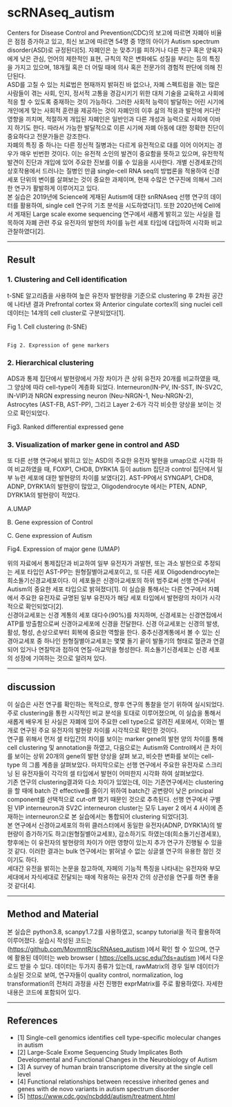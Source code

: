 # scRNAseq_autism

 Centers for Disease Control and Prevention(CDC)의 보고에 따르면 자폐아 비율은 점점 증가하고 있고, 최신 보고에 따르면 54명 중 1명의 아이가 Autism spectrum disorder(ASD)로 규정된다[5]. 자폐인은 눈 맞추기를 피하거나 다른 친구 혹은 양육자에게 낮은 관심, 언어의 제한적인 표현, 규칙의 작은 변화에도 성질을 부리는 등의 특징을 가지고 있으며, 18개월 혹은 더 어릴 때에 의사 혹은 전문가의 경험적 판단에 의해 진단된다.  
 ASD를 고칠 수 있는 치료법은 현재까지 밝혀진 바 없으나, 자폐 스펙트럼을 겪는 많은 사람들이 겪는 사회, 인지, 정서적 고통을 경감시키기 위한 대처 기술을 교육하고 사회에 적응 할 수 있도록 중재하는 것이 가능하다. 그러한 사회적 능력이 발달하는 어린 시기에 개인에게 맞는 사회적 훈련을 제공하는 것이 자폐인의 이후 삶의 적응과 발전에 커다란 영향을 끼치며, 적절하게 개입된 자폐인은 일반인과 다른 개성과 능력으로 사회에 이바지 하기도 한다. 따라서 가능한 발달적으로 이른 시기에 자폐 아동에 대한 정확한 진단이 중요하다고 전문가들은 강조한다.  
 자폐의 특징 중 하나는 다른 정신적 질병과는 다르게 유전적으로 대를 이어 이어지는 경우가 매우 빈번한 것이다. 이는 유전적 소인의 발견이 중요함을 뜻하고 있으며, 유전학적 발견이 진단과 개입에 있어 주요한 진보를 이룰 수 있음을 시사한다. 개별 신경세포간의 상호작용에서 드러나는 질병인 만큼 single-cell RNA seq의 방법론을 적용하여 신경세포 단위의 변이를 살펴보는 것이 중요한 과제이며, 현재 수많은 연구진에 의해서 그러한 연구가 활발하게 이루어지고 있다.  
 본 실습은 2019년에 Science에 게재된 Autism에 대한 snRNAseq 선행 연구의 데이터를 활용하여, single cell 연구의 기초 분석을 시도하였다[1]. 또한 2020년에 Cell에서 게재된 Large scale exome sequencing 연구에서 새롭게 밝히고 있는 사실을 접목하여 자폐 관련 주요 유전자의 발현의 차이를 뉴런 세포 타입에 대입하여 시각화 비교 관찰하였다[2].  
  
----------------------------
  
## Result

### 1. Clustering and Cell identification
  
 t-SNE 알고리즘을 사용하여 높은 유전자 발현량을 기준으로 clustering 후 2차원 공간에 나타낸 결과 Prefrontal cortex 와 Anterior cingulate cortex의 sing nuclei cell 데이터는 14개의 cell cluster로 구분되었다[1].  
  
Fig 1. Cell clustering (t-SNE)
  
                                                                                      Fig 2. Expression of gene markers 
### 2. Hierarchical clustering
  
 ADS과 통제 집단에서 발현량에서 가장 차이가 큰 상위 유전자 20개를 비교하였을 때, 그 양상에 따라 cell-type이 계층화 되었다. Interneuron(IN-PV, IN-SST, IN-SV2C, IN-VIP)과 NRGN expressing neuron (Neu-NRGN-1, Neu-NRGN-2), Astrocytes (AST-FB, AST-PP), 그리고 Layer 2-6가 각각 비슷한 양상을 보이는 것으로 확인되었다.  
  
Fig3. Ranked differential expressed gene
  
### 3. Visualization of marker gene in control and ASD
  
 또 다른 선행 연구에서 밝히고 있는 ASD의 주요한 유전자 발현을 umap으로 시각화 하여 비교하였을 때, FOXP1, CHD8, DYRK1A 등이 autism 집단과 control 집단에서 일부 뉴런 세포에 대한 발현량의 차이를 보였다[2]. AST-PP에서 SYNGAP1, CHD8, ADNP, DYRK1A의 발현량이 많았고, Oligodendrocyte 에서는 PTEN, ADNP, DYRK1A의 발현량이 적었다.  

  
A.UMAP 
  
B. Gene expression of Control
  
C. Gene expression of Autism
  
Fig4. Expression of major gene (UMAP)
  
 위의 자료에서 통제집단과 비교하여 일부 유전자가 과발현, 또는 과소 발현으로 추정되는 세포 타입인 AST-PP는 원형질별아교세포이고, 또 다른 세포 Oligodendrocyte는 희소돌기신경교세포이다. 이 세포들은 신경아교세포의 하위 범주로써 선행 연구에서 Autism의 중요한 세포 타입으로 밝혀졌다[1]. 이 실습을 통해서는 다른 연구에서 자폐에서 주요한 유전자로 규명된 일부 유전자가 해당 세포 타입에서 발현량의 차이가 시각적으로 확인되었다[2].  
 신경아교세포는 신경 계통의 세포 대다수(90%)를 차지하며, 신경세포는 신경연접에서 ATP를 방출함으로써 신경아교세포에 신경을 전달한다. 신경 아교세포는 신경의 발생, 활성, 형성, 손상으로부터 회복에 중요한 역할을 한다. 중추신경계통에서 볼 수 있는 신경아교세포 중 하나인 원형질별아교세포는 몇몇 돌기 끝이 발돌기의 형태로 혈관과 연결되어 있거나 연질막과 접하여 연질-아교막을 형성한다. 희소돌기신경세포는 신경 세포의 성장에 기여하는 것으로 알려져 있다.  
  
----------------------------
  
## discussion  
  
 이 실습은 사전 연구를 확인하는 목적으로, 향후 연구의 통찰을 얻기 위하여 실시되었다. 주로 clustering을 통한 시각적인 비교 분석을 토대로 이루어졌으며, 이 실습을 통해서 새롭게 배우게 된 사실은 자폐에 있어 주요한 cell type으로 알려진 세포에서, 이와는 별개로 연구된 주요 유전자의 발현량 차이를 시각적으로 확인한 것이다.  
 연구를 위해서 먼저 셀 타입간의 차이를 보이는 marker gene의 발현 양의 차이를 통해 cell clustering 및 annotation을 하였고, 다음으로는 Autism와 Control에서 큰 차이를 보이는 상위 20개의 gene의 발현 양상을 살펴 보고, 비슷한 변화를 보이는 cell-type 의 그룹 계층을 살펴보았다. 마지막으로는 선행 연구에서 주요한 유전자로 스크리닝 된 유전자들이 각각의 셀 타입에서 발현이 어떠한지 시각화 하여 살펴보았다.  
 기존 연구의 clustering결과와 다소 차이가 있었는데, 이는 기존연구에서는 clustering을 할 때에 batch 간 effective를 줄이기 위하여 batch간 공변량이 낮은 principal component를 선택적으로 cut-off 했기 때문인 것으로 추측된다. 선행 연구에서 구별된 VIP interneuron과 SV2C interneuron cluster는 모두 Layer 2 에서 4 사이에 존재하는 interneuron으로 본 실습에서는 통합되어 clustering 되었다[3].  
 본 연구에서 신경아교세포의 하위 클러스터에서 동일한 유전자(ADNP, DYRK1A)의 발현량이 증가하기도 하고(원형질별아교세포), 감소하기도 하였는데(희소돌기신경세포), 향후에는 이 유전자의 발현량의 차이가 어떤 영향이 있는지 추가 연구가 진행될 수 있을 것 같다. 이러한 결과는 bulk 연구에서는 밝혀낼 수 없는 싱글셀 연구의 유용한 점인 것 이기도 하다.  
 세대간 유전을 밝히는 논문을 참고하여, 자페의 기능적 특징을 나타내는 유전자와 부모세대에서 자식세대로 전달되는 때에 작용하는 유전자 간의 상관성을 연구를 하면 좋을 것 같다[4].  
  
----------------------------
  
## Method and Material
  
 본 실습은 python3.8, scanpy1.7.2를 사용하였고, scanpy tutorial을 적극 활용하여 이루어졌다. 실습시 작성된 코드는 (https://github.com/MovmntR/scRNAseq_autism )에서 확인 할 수 있으며, 연구에 활용된 데이터는 web browser ( https://cells.ucsc.edu/?ds=autism )에서 다운로드 받을 수 있다. 데이터는 두가지 종류가 있는데, rawMatrix의 경우 일부 데이터가 소실된 것으로 보여, 연구자들이 quality control, normalization, log transformation의 전처리 과정을 사전 진행한 exprMatrix를 주로 활용하였다. 자세한 내용은 코드에 포함되어 있다.  

----------------------------
  
## References
  
- [1] Single-cell genomics identifies cell type-specific molecular changes in autism
- [2] Large-Scale Exome Sequencing Study Implicates Both Developmental and Functional Changes in the Neurobiology of Autism
- [3] A survey of human brain transcriptome diversity at the single cell level
- [4] Functional relationships between recessive inherited genes and genes with de novo variants in autism spectrum disorder
- [5] https://www.cdc.gov/ncbddd/autism/treatment.html
